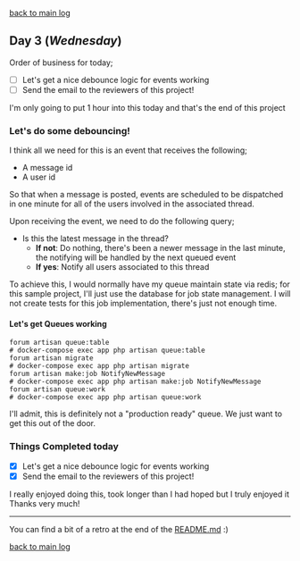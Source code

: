 [back to main log](../log.md)

## Day 3 (_Wednesday_)
Order of business for today;
* [ ] Let's get a nice debounce logic for events working
* [ ] Send the email to the reviewers of this project!

I'm only going to put 1 hour into this today and that's the end of this project

### Let's do some debouncing!

I think all we need for this is an event that receives the following;
* A message id
* A user id

So that when a message is posted, events are scheduled to be dispatched in one
minute for all of the users involved in the associated thread.

Upon receiving the event, we need to do the following query;
* Is this the latest message in the thread?
  * **If not**: Do nothing, there's been a newer message in the last minute, the
    notifying will be handled by the next queued event
  * **If yes**: Notify all users associated to this thread

To achieve this, I would normally have my queue maintain state via redis; for
this sample project, I'll just use the database for job state management. I will
not create tests for this job implementation, there's just not enough time.

#### Let's get Queues working
```
forum artisan queue:table
# docker-compose exec app php artisan queue:table
forum artisan migrate
# docker-compose exec app php artisan migrate
forum artisan make:job NotifyNewMessage
# docker-compose exec app php artisan make:job NotifyNewMessage
forum artisan queue:work
# docker-compose exec app php artisan queue:work
```

I'll admit, this is definitely not a "production ready" queue. We just want to
get this out of the door.

### Things Completed today
* [x] Let's get a nice debounce logic for events working
* [x] Send the email to the reviewers of this project!

I really enjoyed doing this, took longer than I had hoped but I truly enjoyed it
Thanks very much!

---
You can find a bit of a retro at the end of the [README.md](../../../README.md#things-that-could-be-improved) :)

[back to main log](../log.md)
